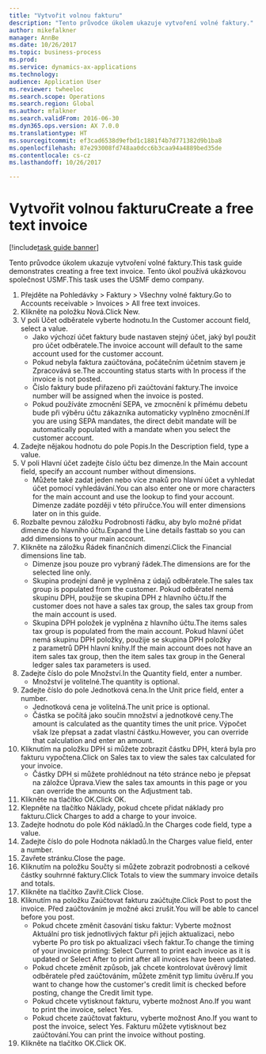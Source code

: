 ```yaml
--- 
title: "Vytvořit volnou fakturu"
description: "Tento průvodce úkolem ukazuje vytvoření volné faktury."
author: mikefalkner
manager: AnnBe
ms.date: 10/26/2017
ms.topic: business-process
ms.prod: 
ms.service: dynamics-ax-applications
ms.technology: 
audience: Application User
ms.reviewer: twheeloc
ms.search.scope: Operations
ms.search.region: Global
ms.author: mfalkner
ms.search.validFrom: 2016-06-30
ms.dyn365.ops.version: AX 7.0.0
ms.translationtype: HT
ms.sourcegitcommit: ef3cad6538d9efbd1c1881f4b7d771382d9b1ba8
ms.openlocfilehash: 87e293008fd748aa0dcc6b3caa94a4889bed35de
ms.contentlocale: cs-cz
ms.lasthandoff: 10/26/2017

---
```

# <a name="create-a-free-text-invoice"></a><span data-ttu-id="82ad5-103">Vytvořit volnou fakturu</span><span class="sxs-lookup"><span data-stu-id="82ad5-103">Create a free text invoice</span></span>

[!include[task guide banner](../../includes/task-guide-banner.md)]

<span data-ttu-id="82ad5-104">Tento průvodce úkolem ukazuje vytvoření volné faktury.</span><span class="sxs-lookup"><span data-stu-id="82ad5-104">This task guide demonstrates creating a free text invoice.</span></span> <span data-ttu-id="82ad5-105">Tento úkol používá ukázkovou společnost USMF.</span><span class="sxs-lookup"><span data-stu-id="82ad5-105">This task uses the USMF demo company.</span></span>

1. <span data-ttu-id="82ad5-106">Přejděte na Pohledávky > Faktury > Všechny volné faktury.</span><span class="sxs-lookup"><span data-stu-id="82ad5-106">Go to Accounts receivable > Invoices > All free text invoices.</span></span>
2. <span data-ttu-id="82ad5-107">Klikněte na položku Nová.</span><span class="sxs-lookup"><span data-stu-id="82ad5-107">Click New.</span></span>
3. <span data-ttu-id="82ad5-108">V poli Účet odběratele vyberte hodnotu.</span><span class="sxs-lookup"><span data-stu-id="82ad5-108">In the Customer account field, select a value.</span></span>
    * <span data-ttu-id="82ad5-109">Jako výchozí účet faktury bude nastaven stejný účet, jaký byl použit pro účet odběratele.</span><span class="sxs-lookup"><span data-stu-id="82ad5-109">The invoice account will default to the same account used for the customer account.</span></span>   
    * <span data-ttu-id="82ad5-110">Pokud nebyla faktura zaúčtována, počátečním účetním stavem je Zpracovává se.</span><span class="sxs-lookup"><span data-stu-id="82ad5-110">The accounting status starts with In process if the invoice is not posted.</span></span>   
    * <span data-ttu-id="82ad5-111">Číslo faktury bude přiřazeno při zaúčtování faktury.</span><span class="sxs-lookup"><span data-stu-id="82ad5-111">The invoice number will be assigned when the invoice is posted.</span></span>  
    * <span data-ttu-id="82ad5-112">Pokud používáte zmocnění SEPA, ve zmocnění k přímému debetu bude při výběru účtu zákazníka automaticky vyplněno zmocnění.</span><span class="sxs-lookup"><span data-stu-id="82ad5-112">If you are using SEPA mandates, the direct debit mandate will be automatically populated with a mandate when you select the customer account.</span></span>  
4. <span data-ttu-id="82ad5-113">Zadejte nějakou hodnotu do pole Popis.</span><span class="sxs-lookup"><span data-stu-id="82ad5-113">In the Description field, type a value.</span></span>
5. <span data-ttu-id="82ad5-114">V poli Hlavní účet zadejte číslo účtu bez dimenze.</span><span class="sxs-lookup"><span data-stu-id="82ad5-114">In the Main account field, specify an account number without dimensions.</span></span>
    * <span data-ttu-id="82ad5-115">Můžete také zadat jeden nebo více znaků pro hlavní účet a vyhledat účet pomocí vyhledávání.</span><span class="sxs-lookup"><span data-stu-id="82ad5-115">You can also enter one or more characters for the main account and use the lookup to find your account.</span></span> <span data-ttu-id="82ad5-116">Dimenze zadáte později v této příručce.</span><span class="sxs-lookup"><span data-stu-id="82ad5-116">You will enter dimensions later on in this guide.</span></span>  
6. <span data-ttu-id="82ad5-117">Rozbalte pevnou záložku Podrobnosti řádku, aby bylo možné přidat dimenze do hlavního účtu.</span><span class="sxs-lookup"><span data-stu-id="82ad5-117">Expand the Line details fasttab so you can add dimensions to your main account.</span></span>
7. <span data-ttu-id="82ad5-118">Klikněte na záložku Řádek finančních dimenzí.</span><span class="sxs-lookup"><span data-stu-id="82ad5-118">Click the Financial dimensions line tab.</span></span>
    * <span data-ttu-id="82ad5-119">Dimenze jsou pouze pro vybraný řádek.</span><span class="sxs-lookup"><span data-stu-id="82ad5-119">The dimensions are for the selected line only.</span></span>    
    * <span data-ttu-id="82ad5-120">Skupina prodejní daně je vyplněna z údajů odběratele.</span><span class="sxs-lookup"><span data-stu-id="82ad5-120">The sales tax group is populated from the customer.</span></span> <span data-ttu-id="82ad5-121">Pokud odběratel nemá skupinu DPH, použije se skupina DPH z hlavního účtu.</span><span class="sxs-lookup"><span data-stu-id="82ad5-121">If the customer does not have a sales tax group, the sales tax group from the main account is used.</span></span>  
    * <span data-ttu-id="82ad5-122">Skupina DPH položek je vyplněna z hlavního účtu.</span><span class="sxs-lookup"><span data-stu-id="82ad5-122">The items sales tax group is populated from the main account.</span></span> <span data-ttu-id="82ad5-123">Pokud hlavní účet nemá skupinu DPH položky, použije se skupina DPH položky z parametrů DPH hlavní knihy.</span><span class="sxs-lookup"><span data-stu-id="82ad5-123">If the main account does not have an item sales tax group, then the item sales tax group in the General ledger sales tax parameters is used.</span></span>    
8. <span data-ttu-id="82ad5-124">Zadejte číslo do pole Množství.</span><span class="sxs-lookup"><span data-stu-id="82ad5-124">In the Quantity field, enter a number.</span></span>
    * <span data-ttu-id="82ad5-125">Množství je volitelné.</span><span class="sxs-lookup"><span data-stu-id="82ad5-125">The quantity is optional.</span></span>  
9. <span data-ttu-id="82ad5-126">Zadejte číslo do pole Jednotková cena.</span><span class="sxs-lookup"><span data-stu-id="82ad5-126">In the Unit price field, enter a number.</span></span>
    * <span data-ttu-id="82ad5-127">Jednotková cena je volitelná.</span><span class="sxs-lookup"><span data-stu-id="82ad5-127">The unit price is optional.</span></span>  
    * <span data-ttu-id="82ad5-128">Částka se počítá jako součin množství a jednotkové ceny.</span><span class="sxs-lookup"><span data-stu-id="82ad5-128">The amount is calculated as the quantity times the unit price.</span></span> <span data-ttu-id="82ad5-129">Výpočet však lze přepsat a zadat vlastní částku.</span><span class="sxs-lookup"><span data-stu-id="82ad5-129">However, you can override that calculation and enter an amount.</span></span>  
10. <span data-ttu-id="82ad5-130">Kliknutím na položku DPH si můžete zobrazit částku DPH, která byla pro fakturu vypočtena.</span><span class="sxs-lookup"><span data-stu-id="82ad5-130">Click on Sales tax to view the sales tax calculated for your invoice.</span></span>
    * <span data-ttu-id="82ad5-131">Částky DPH si můžete prohlédnout na této stránce nebo je přepsat na záložce Úprava.</span><span class="sxs-lookup"><span data-stu-id="82ad5-131">View the sales tax amounts in this page or you can override the amounts on the Adjustment tab.</span></span>  
11. <span data-ttu-id="82ad5-132">Klikněte na tlačítko OK.</span><span class="sxs-lookup"><span data-stu-id="82ad5-132">Click OK.</span></span>
12. <span data-ttu-id="82ad5-133">Klepněte na tlačítko Náklady, pokud chcete přidat náklady pro fakturu.</span><span class="sxs-lookup"><span data-stu-id="82ad5-133">Click Charges to add a charge to your invoice.</span></span> 
13. <span data-ttu-id="82ad5-134">Zadejte hodnotu do pole Kód nákladů.</span><span class="sxs-lookup"><span data-stu-id="82ad5-134">In the Charges code field, type a value.</span></span>
14. <span data-ttu-id="82ad5-135">Zadejte číslo do pole Hodnota nákladů.</span><span class="sxs-lookup"><span data-stu-id="82ad5-135">In the Charges value field, enter a number.</span></span>
15. <span data-ttu-id="82ad5-136">Zavřete stránku.</span><span class="sxs-lookup"><span data-stu-id="82ad5-136">Close the page.</span></span>
16. <span data-ttu-id="82ad5-137">Kliknutím na položku Součty si můžete zobrazit podrobnosti a celkové částky souhrnné faktury.</span><span class="sxs-lookup"><span data-stu-id="82ad5-137">Click Totals to view the summary invoice details and totals.</span></span>
17. <span data-ttu-id="82ad5-138">Klikněte na tlačítko Zavřít.</span><span class="sxs-lookup"><span data-stu-id="82ad5-138">Click Close.</span></span>
18. <span data-ttu-id="82ad5-139">Kliknutím na položku Zaúčtovat fakturu zaúčtujte.</span><span class="sxs-lookup"><span data-stu-id="82ad5-139">Click Post to post the invoice.</span></span> <span data-ttu-id="82ad5-140">Před zaúčtováním je možné akci zrušit.</span><span class="sxs-lookup"><span data-stu-id="82ad5-140">You will be able to cancel before you post.</span></span>
    * <span data-ttu-id="82ad5-141">Pokud chcete změnit časování tisku faktur: Vyberte možnost Aktuální pro tisk jednotlivých faktur při jejich aktualizaci, nebo vyberte Po pro tisk po aktualizaci všech faktur.</span><span class="sxs-lookup"><span data-stu-id="82ad5-141">To change the timing of your invoice printing:  Select Current to print each invoice as it is updated   or  Select After to print after all invoices have been updated.</span></span>  
    * <span data-ttu-id="82ad5-142">Pokud chcete změnit způsob, jak chcete kontrolovat úvěrový limit odběratele před zaúčtováním, můžete změnit typ limitu úvěru.</span><span class="sxs-lookup"><span data-stu-id="82ad5-142">If you want to change how the customer's credit limit is checked before posting, change the Credit limit type.</span></span>  
    * <span data-ttu-id="82ad5-143">Pokud chcete vytisknout fakturu, vyberte možnost Ano.</span><span class="sxs-lookup"><span data-stu-id="82ad5-143">If you want to print the invoice, select Yes.</span></span>  
    * <span data-ttu-id="82ad5-144">Pokud chcete zaúčtovat fakturu, vyberte možnost Ano.</span><span class="sxs-lookup"><span data-stu-id="82ad5-144">If you want to post the invoice, select Yes.</span></span> <span data-ttu-id="82ad5-145">Fakturu můžete vytisknout bez zaúčtování.</span><span class="sxs-lookup"><span data-stu-id="82ad5-145">You can print the invoice without posting.</span></span>  
19. <span data-ttu-id="82ad5-146">Klikněte na tlačítko OK.</span><span class="sxs-lookup"><span data-stu-id="82ad5-146">Click OK.</span></span>


